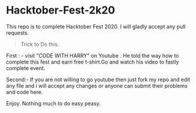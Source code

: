 # Hacktober-Fest-2k20
This repo is to complete Hacktober Fest 2020. I will gladly accept any pull requests.

> Trick to Do this.

First : - 
visit "CODE WITH HARRY" on Youtube . He told the way how to complete this fest and earn free t-shirt.Go and watch his video to fastly complete event.

Second:-
If you are not willing to go youtube then just fork my repo and edit any file and i will accept any changes or anyone can submit their problems and code here.

Enjoy.
Nothing much to do easy peasy.
